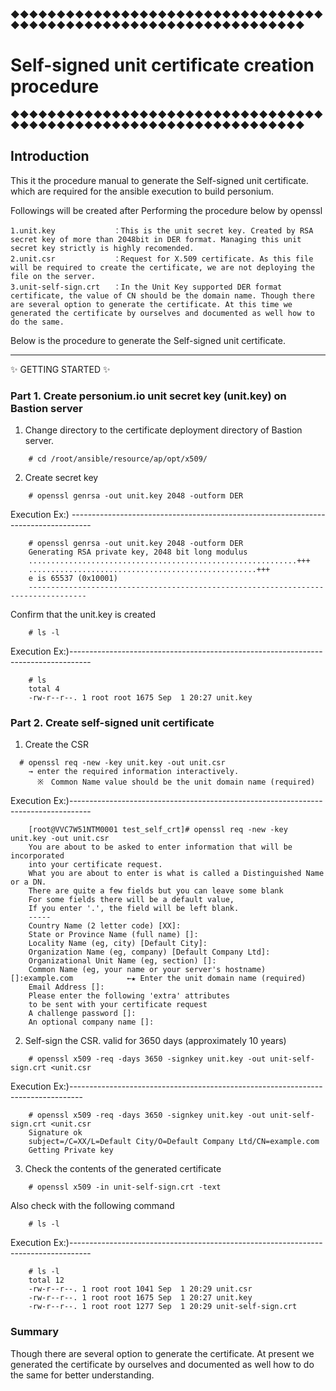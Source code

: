 ◆◆◆◆◆◆◆◆◆◆◆◆◆◆◆◆◆◆◆◆◆◆◆◆◆◆◆◆◆◆◆◆◆◆◆◆◆◆◆◆◆◆◆◆◆◆◆◆◆◆◆◆◆◆◆◆◆◆◆◆◆◆◆◆◆◆
# Self-signed unit certificate creation procedure
◆◆◆◆◆◆◆◆◆◆◆◆◆◆◆◆◆◆◆◆◆◆◆◆◆◆◆◆◆◆◆◆◆◆◆◆◆◆◆◆◆◆◆◆◆◆◆◆◆◆◆◆◆◆◆◆◆◆◆◆◆◆◆◆◆◆

## Introduction

This it the procedure manual to generate the Self-signed unit certificate. which are required for the ansible execution to build personium.

Followings will be created after Performing the procedure below by openssl

```
1.unit.key             ：This is the unit secret key. Created by RSA secret key of more than 2048bit in DER format. Managing this unit secret key strictly is highly recomended.
2.unit.csr             ：Request for X.509 certificate. As this file will be required to create the certificate, we are not deploying the file on the server.
3.unit-self-sign.crt   ：In the Unit Key supported DER format certificate, the value of CN should be the domain name. Though there are several option to generate the certificate. At this time we generated the certificate by ourselves and documented as well how to do the same.
```

Below is the procedure to generate the Self-signed unit certificate.

---------------------------------------
:sparkles: GETTING STARTED :sparkles:

### Part 1. Create personium.io unit secret key (unit.key) on Bastion server

1. Change directory to the certificate deployment directory of Bastion server.
```
    # cd /root/ansible/resource/ap/opt/x509/
```

2. Create secret key
```
    # openssl genrsa -out unit.key 2048 -outform DER
```  
Execution Ex:)
	-----------------------------------------------------------------------------------
```
    # openssl genrsa -out unit.key 2048 -outform DER
    Generating RSA private key, 2048 bit long modulus
    ............................................................+++
    ...................................................+++
    e is 65537 (0x10001)
    -----------------------------------------------------------------------------------
```
  Confirm that the unit.key is created
```
    # ls -l
```
Execution Ex:)-----------------------------------------------------------------------------------
```
    # ls
    total 4
    -rw-r--r--. 1 root root 1675 Sep  1 20:27 unit.key
```	

### Part 2. Create self-signed unit certificate

1. Create the CSR
```
  # openssl req -new -key unit.key -out unit.csr
    → enter the required information interactively.
      ※　Common Name value should be the unit domain name (required)
```
Execution Ex:)-----------------------------------------------------------------------------------
```
    [root@VVC7W51NTM0001 test_self_crt]# openssl req -new -key unit.key -out unit.csr
    You are about to be asked to enter information that will be incorporated
    into your certificate request.
    What you are about to enter is what is called a Distinguished Name or a DN.
    There are quite a few fields but you can leave some blank
    For some fields there will be a default value,
    If you enter '.', the field will be left blank.
    -----
    Country Name (2 letter code) [XX]:
    State or Province Name (full name) []:
    Locality Name (eg, city) [Default City]:
    Organization Name (eg, company) [Default Company Ltd]:
    Organizational Unit Name (eg, section) []:
    Common Name (eg, your name or your server's hostname) []:example.com            ←★ Enter the unit domain name (required)
    Email Address []:
    Please enter the following 'extra' attributes
    to be sent with your certificate request
    A challenge password []:
    An optional company name []:

```
2. Self-sign the CSR. valid for 3650 days (approximately 10 years)

```
    # openssl x509 -req -days 3650 -signkey unit.key -out unit-self-sign.crt <unit.csr
```
Execution Ex:)---------------------------------------------------------------------------------
```
    # openssl x509 -req -days 3650 -signkey unit.key -out unit-self-sign.crt <unit.csr
    Signature ok
    subject=/C=XX/L=Default City/O=Default Company Ltd/CN=example.com
    Getting Private key

```
3. Check the contents of the generated certificate

```
    # openssl x509 -in unit-self-sign.crt -text
```  
  Also check with the following command
```
    # ls -l
```   
Execution Ex:)-----------------------------------------------------------------------------------
```
    # ls -l
    total 12
    -rw-r--r--. 1 root root 1041 Sep  1 20:29 unit.csr
    -rw-r--r--. 1 root root 1675 Sep  1 20:27 unit.key
    -rw-r--r--. 1 root root 1277 Sep  1 20:29 unit-self-sign.crt
```
### Summary

Though there are several option to generate the certificate. At present we generated the certificate by ourselves and documented as well how to do the same for better understanding.
